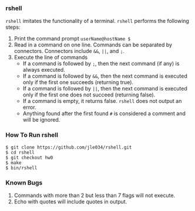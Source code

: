 ### rshell
`rshell` imitates the functionality of a terminal. `rshell` performs the following steps:

1. Print the command prompt
	`userName@hostName $` 
2. Read in a command on one line. Commands can be separated by connectors.
Connectors include `&&`, `||`, and `;`.
3. Execute the line of commands
	- If a command is followed by `;`, then the next command (if any) is always executed.
	- If a command is followed by `&&`, then the next command is executed only if the first one succeeds (returning true).
	- If a command is followed by `||`, then the next command is executed only if the first one does not succeed (returning false).
	- If a command is empty, it returns false. `rshell` does not output an error. 
	- Anything found after the first found `#` is considered a comment and will be ignored. 

### How To Run rshell
```
$ git clone https://github.com/jle034/rshell.git
$ cd rshell
$ git checkout hw0
$ make
$ bin/rshell
```

### Known Bugs
1. Commands with more than 2 but less than 7 flags will not execute.
2. Echo with quotes will include quotes in output.
